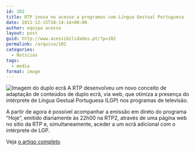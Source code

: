 ```yaml
---
id: 102
title: RTP inova no acesso a programas com Língua Gestual Portuguesa
date: 2011-12-15T10:14:14+00:00
author: equipa acesso
layout: post
guid: http://www.acessibilidades.pt/?p=102
permalink: /arquivo/102
categories:
  - Notícias
tags:
  - media
format: image
---
```

<img class="alignleft" alt="Imagem do duplo ecrã" src="http://www.acessibilidade.gov.pt/news/rtp_lgp.jpg" />  
A RTP desenvolveu um novo conceito de adaptação de conteúdos de duplo ecrã, via web, que otimiza a presença do intérprete de Língua Gestual Portuguesa (LGP) nos programas de televisão.

A partir de agora é possível acompanhar a emissão em direto do programa “Hoje”, emitido diariamente às 22h00 na RTP2, através de uma página web no sítio da RTP e, simultaneamente, aceder a um ecrã adicional com o intérprete de LGP.

Veja [o artigo completo](http://www.acessibilidade.gov.pt/news/151211a.htm)